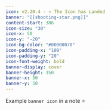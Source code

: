 ```yaml
---
icon: v2.20.4 - ⭐ The Icon has Landed
banner: "[[shooting-star.png]]"
content-start: 386
icon-size: "30"
icon-x: 50
icon-y: "-20"
icon-bg-color: "#00000070"
icon-padding-x: "100"
icon-padding-y: "20"
icon-font-weight: bold
banner-display: cover
banner-height: 350
banner-x: 50
banner-y: 50
---
```


Example `banner icon` in a note ⭐
